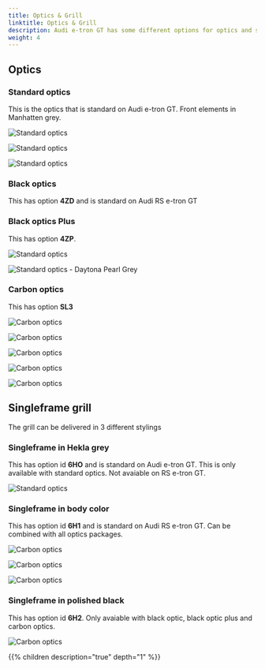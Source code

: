 ```yaml
---
title: Optics & Grill
linktitle: Optics & Grill
description: Audi e-tron GT has some different options for optics and single frame grill
weight: 4
---
```





## Optics


### Standard optics

This is the optics that is standard on Audi e-tron GT. Front elements in Manhatten grey.

![Standard optics](standardoptics_singleframebody_1.jpg "Standard optics with singleframe grill in body color (Kemora)")

![Standard optics](standardoptics_singleframebody_2.jpg "Standard optics with singleframe grill in body color (Suzuka)")


![Standard optics](standardoptics_singleframehekla_1.jpg "Standard optics with singleframe grill in hekla grey")

### Black optics

This has option **4ZD** and is standard on Audi RS e-tron GT




### Black optics Plus

This has option **4ZP**. 

![Standard optics](blackopticsplus_singleframebody_1.jpg "Black optics plus with singleframe grill in body color (Ascari)")

![Standard optics - Daytona Pearl Grey](singleframe_bodycolor_2.jpg "Black optics plus with body color single frame grill by Auditography")

### Carbon optics

This has option **SL3**

![Carbon optics ](carbonoptics_singleframebody_1.jpg "Carbon optics with body color single frame grill")

![Carbon optics ](carbonoptics_singleframebody_2.jpg "Carbon optics with body color single frame grill")

![Carbon optics ](carbonoptics_singleframebody_3.jpg "Carbon optics with body color single frame grill")

![Carbon optics](carbonoptics_singleframeblack_1.jpg "Carbon optics with black single frame grill and black rings")

![Carbon optics](carbonoptics_singleframeblack_2.jpg "Carbon optics with black single frame grill and black rings")

## Singleframe grill

The grill can be delivered in 3 different stylings

### Singleframe in Hekla grey

This has option id **6HO** and is standard on Audi e-tron GT. This is only available with standard optics. Not avaiable on RS e-tron GT.

![Standard optics](standardoptics_singleframehekla_1.jpg "Standard optics with singleframe grill in hekla grey")

### Singleframe in body color

This has option id **6H1** and is standard on Audi RS e-tron GT. Can be combined with all optics packages. 

![Carbon optics ](carbonoptics_singleframebody_1.jpg "Carbon optics with body color single frame grill")

![Carbon optics ](carbonoptics_singleframebody_2.jpg "Carbon optics with body color single frame grill")

![Carbon optics ](carbonoptics_singleframebody_3.jpg "Carbon optics with body color single frame grill")

### Singleframe in polished black

This has option id **6H2**. Only avaiable with black optic, black optic plus and carbon optics.

![Carbon optics](carbonoptics_singleframeblack_1.jpg "Carbon optics with black single frame grill and black rings")

{{% children description="true" depth="1" %}}

